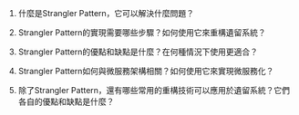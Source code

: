 

1. 什麼是Strangler Pattern，它可以解決什麼問題？

2. Strangler Pattern的實現需要哪些步驟？如何使用它來重構遺留系統？

3. Strangler Pattern的優點和缺點是什麼？在何種情況下使用更適合？

4. Strangler Pattern如何與微服務架構相關？如何使用它來實現微服務化？

5. 除了Strangler Pattern，還有哪些常用的重構技術可以應用於遺留系統？它們各自的優點和缺點是什麼？